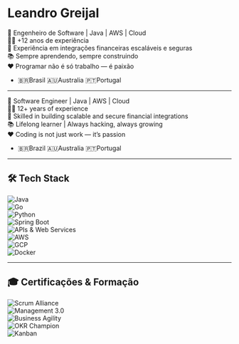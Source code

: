 # Leandro Greijal  

🚀 Engenheiro de Software | Java | AWS | Cloud  
👨‍💻 +12 anos de experiência  
🔗 Experiência em integrações financeiras escaláveis e seguras  
📚 Sempre aprendendo, sempre construindo  
❤️ Programar não é só trabalho — é paixão  
-  🇧🇷Brasil 🇦🇺Australia 🇵🇹Portugal
---

🚀 Software Engineer | Java | AWS | Cloud  
👨‍💻 12+ years of experience  
🔗 Skilled in building scalable and secure financial integrations  
📚 Lifelong learner | Always hacking, always growing  
❤️ Coding is not just work — it’s passion  
-  🇧🇷Brazil 🇦🇺Australia 🇵🇹Portugal
---

## 🛠️ Tech Stack  
![Java](https://img.shields.io/badge/Java-ED8B00?style=for-the-badge&logo=java&logoColor=white)  
![Go](https://img.shields.io/badge/Go-00ADD8?style=for-the-badge&logo=go&logoColor=white)  
![Python](https://img.shields.io/badge/Python-3776AB?style=for-the-badge&logo=python&logoColor=white)  
![Spring Boot](https://img.shields.io/badge/SpringBoot-6DB33F?style=for-the-badge&logo=springboot&logoColor=white)  
![APIs & Web Services](https://img.shields.io/badge/APIs%20&%20Web%20Services-02569B?style=for-the-badge&logo=swagger&logoColor=white)  
![AWS](https://img.shields.io/badge/AWS-FF9900?style=for-the-badge&logo=amazon-aws&logoColor=white)  
![GCP](https://img.shields.io/badge/GCP-4285F4?style=for-the-badge&logo=google-cloud&logoColor=white)  
![Docker](https://img.shields.io/badge/Docker-2496ED?style=for-the-badge&logo=docker&logoColor=white)  

---

## 🎓 Certificações & Formação  
![Scrum Alliance](https://img.shields.io/badge/Scrum_Alliance-Advanced_CSM_·_CSD_·_CSPO-2E8B57?style=for-the-badge&logo=scrumalliance&logoColor=white)  
![Management 3.0](https://img.shields.io/badge/Management_3.0-Fundation_·_Team_·_Change_·_Co--Creation-1E90FF?style=for-the-badge&logo=management&logoColor=white)  
![Business Agility](https://img.shields.io/badge/Business_Agility-BAPC®-6A5ACD?style=for-the-badge&logo=leanpub&logoColor=white)  
![OKR Champion](https://img.shields.io/badge/OKR-Champion_·_Master-FF4500?style=for-the-badge&logo=target&logoColor=white)  
![Kanban](https://img.shields.io/badge/Kanban-University_Practitioner_·_System_Design-00BFFF?style=for-the-badge&logo=trello&logoColor=white)  
